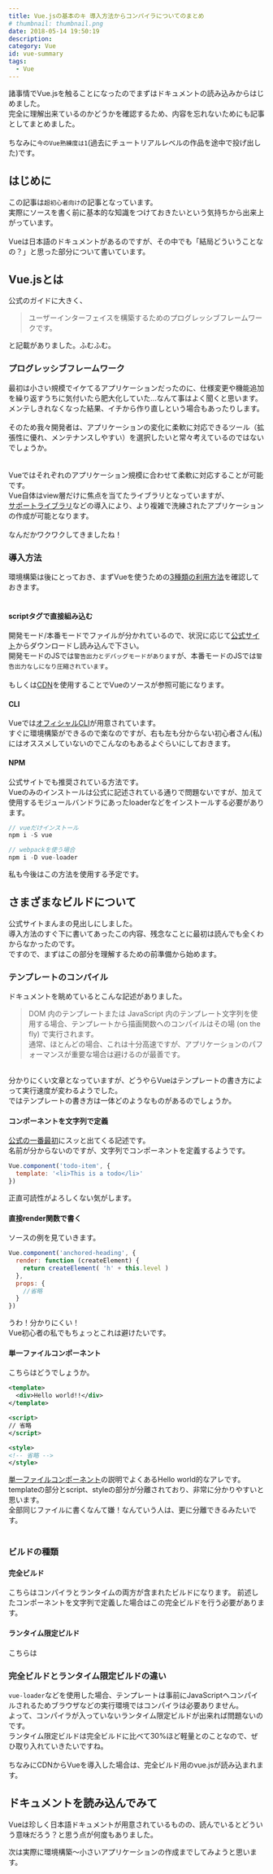 ```yaml
---
title: Vue.jsの基本のキ 導入方法からコンパイラについてのまとめ
# thumbnail: thumbnail.png
date: 2018-05-14 19:50:19
description:
category: Vue
id: vue-summary
tags:
  - Vue
---
```


諸事情でVue.jsを触ることになったのでまずはドキュメントの読み込みからはじめました。  
完全に理解出来ているのかどうかを確認するため、内容を忘れないためにも記事としてまとめました。  
<br>
ちなみに`今のVue熟練度は1`(過去にチュートリアルレベルの作品を途中で投げ出した)です。  

<!-- toc -->

## はじめに
この記事は`超初心者向け`の記事となっています。  
実際にソースを書く前に基本的な知識をつけておきたいという気持ちから出来上がっています。  
<br>
Vueは日本語のドキュメントがあるのですが、その中でも「結局どういうことなの？」と思った部分について書いています。

## Vue.jsとは
公式のガイドに大きく、  
> ユーザーインターフェイスを構築するためのプログレッシブフレームワークです。  

と記載がありました。ふむふむ。

### プログレッシブフレームワーク
最初は小さい規模でイケてるアプリケーションだったのに、仕様変更や機能追加を繰り返すうちに気付いたら肥大化していた...なんて事はよく聞くと思います。  
メンテしきれなくなった結果、イチから作り直しという場合もあったりします。  
<br>
そのため我々開発者は、アプリケーションの変化に柔軟に対応できるツール（拡張性に優れ、メンテナンスしやすい）を選択したいと常々考えているのではないでしょうか。  
<br>
<br>
Vueではそれぞれのアプリケーション規模に合わせて柔軟に対応することが可能です。  
Vue自体はview層だけに焦点を当てたライブラリとなっていますが、  
[サポートライブラリ](https://github.com/vuejs/awesome-vue#components--libraries)などの導入により、より複雑で洗練されたアプリケーションの作成が可能となります。  
<br>
なんだかワクワクしてきましたね！

### 導入方法
環境構築は後にとっておき、まずVueを使うための[3種類の利用方法](https://jp.vuejs.org/v2/guide/installation.html)を確認しておきます。  
<br>

#### scriptタグで直接組み込む
開発モード/本番モードでファイルが分かれているので、状況に応じて[公式サイト](https://jp.vuejs.org/v2/guide/installation.html#lt-script-gt-%E7%9B%B4%E6%8E%A5%E7%B5%84%E3%81%BF%E8%BE%BC%E3%81%BF)からダウンロードし読み込んで下さい。  
開発モードのJSでは`警告出力とデバッグモードがあります`が、本番モードのJSでは`警告出力なしになり圧縮されています`。  
<br>
もしくは[CDN](https://jp.vuejs.org/v2/guide/installation.html#CDN)を使用することでVueのソースが参照可能になります。  

#### CLI
Vueでは[オフィシャルCLI](https://github.com/vuejs/vue-cli)が用意されています。  
すぐに環境構築ができるので楽なのですが、右も左も分からない初心者さん(私)にはオススメしていないのでこんなのもあるよぐらいにしておきます。  

#### NPM
公式サイトでも推奨されている方法です。  
Vueのみのインストールは公式に記述されている通りで問題ないですが、加えて使用するモジュールバンドラにあったloaderなどをインストールする必要があります。
```js
// vueだけインストール
npm i -S vue

// webpackを使う場合
npm i -D vue-loader
```

私も今後はこの方法を使用する予定です。

## さまざまなビルドについて
公式サイトまんまの見出しにしました。  
導入方法のすぐ下に書いてあったこの内容、残念なことに最初は読んでも全くわからなかったのです。  
ですので、まずはこの部分を理解するための前準備から始めます。  

### テンプレートのコンパイル
ドキュメントを眺めているとこんな記述がありました。   
> DOM 内のテンプレートまたは JavaScript 内のテンプレート文字列を使用する場合、テンプレートから描画関数へのコンパイルはその場 (on the fly) で実行されます。  
>通常、ほとんどの場合、これは十分高速ですが、アプリケーションのパフォーマンスが重要な場合は避けるのが最善です。  
  
<br>
分かりにくい文章となっていますが、どうやらVueはテンプレートの書き方によって実行速度が変わるようでした。  
<br>
ではテンプレートの書き方は一体どのようなものがあるのでしょうか。  

#### コンポーネントを文字列で定義
[公式の一番最初](https://jp.vuejs.org/v2/guide/#%E3%82%B3%E3%83%B3%E3%83%9D%E3%83%BC%E3%83%8D%E3%83%B3%E3%83%88%E3%81%AB%E3%82%88%E3%82%8B%E6%A7%8B%E6%88%90)にスッと出てくる記述です。  
名前が分からないのですが、文字列でコンポーネントを定義するようです。  
```js
Vue.component('todo-item', {
  template: '<li>This is a todo</li>'
})
```
正直可読性がよろしくない気がします。  

#### 直接render関数で書く
ソースの例を見ていきます。
```js
Vue.component('anchored-heading', {
  render: function (createElement) {
    return createElement( 'h' + this.level )
  },
  props: {
    //省略
  }
})
```
うわ！分かりにくい！  
Vue初心者の私でもちょっとこれは避けたいです。  

#### 単一ファイルコンポーネント
こちらはどうでしょうか。  
```xml
<template>
  <div>Hello world!!</div>
</template>

<script>
// 省略
</script>

<style>
<!-- 省略 -->
</style>
```
[単一ファイルコンポーネント](https://jp.vuejs.org/v2/guide/single-file-components.html)の説明でよくあるHello world的なアレです。  
templateの部分とscript、styleの部分が分離されており、非常に分かりやすいと思います。  
全部同じファイルに書くなんて嫌！なんていう人は、更に分離できるみたいです。  
<br>

### ビルドの種類

#### 完全ビルド
こちらはコンパイラとランタイムの両方が含まれたビルドになります。 
前述したコンポーネントを文字列で定義した場合はこの完全ビルドを行う必要があります。

#### ランタイム限定ビルド
こちらは

### 完全ビルドとランタイム限定ビルドの違い
`vue-loader`などを使用した場合、テンプレートは事前にJavaScriptへコンパイルされるためブラウザなどの実行環境ではコンパイラは必要ありません。  
よって、コンパイラが入っていないランタイム限定ビルドが出来れば問題ないのです。  
ランタイム限定ビルドは完全ビルドに比べて30%ほど軽量とのことなので、ぜひ取り入れていきたいですね。  
<br>
ちなみにCDNからVueを導入した場合は、完全ビルド用のvue.jsが読み込まれます。

<!-- https://jp.vuejs.org/v2/guide/deployment.html#%E3%83%86%E3%83%B3%E3%83%97%E3%83%AC%E3%83%BC%E3%83%88%E3%81%AE%E3%83%97%E3%83%AA%E3%82%B3%E3%83%B3%E3%83%91%E3%82%A4%E3%83%AB -->



## ドキュメントを読み込んでみて
Vueは珍しく日本語ドキュメントが用意されているものの、読んでいるとどういう意味だろう？と思う点が何度もありました。  

次は実際に環境構築〜小さいアプリケーションの作成までしてみようと思います。